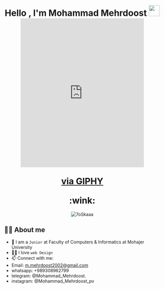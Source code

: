 <h1 align="center">Hello , I'm Mohammad Mehrdoost <img src="https://media.giphy.com/media/hvRJCLFzcasrR4ia7z/giphy.gif" width="35"><iframe src="https://giphy.com/embed/AWNxDbtHGIJDW" width="398" height="480" frameBorder="0" class="giphy-embed" allowFullScreen></iframe><p><a href="https://giphy.com/gifs/watch-apple-alle-AWNxDbtHGIJDW">via GIPHY</a></p> :wink: </h1>
<p align="center"> 
	<img src="https://komarev.com/ghpvc/?username=MohammadMehrdoost&label=Profile%20views&color=0e75b6&style=plastic" alt="7oSkaaa" /> 
</p>


## :sassy_man:  About me
- :school: I am a `Junior` at Faculty of Computers & Informatics at Mohajer University
- :technologist: I love `web Design`
- 📫 Connect with me:
-	Email: m.mehrdoost2002@gmail.com
-	whatsapp: +989308962799
-	telegram: @Mohammad_Mehrdoost.
-	instagram: @Mohammad_Mehrdoost_pv




